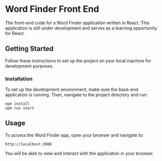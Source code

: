 # Word Finder Front End

The front-end code for a Word Finder application written in React. This application is still under development and serves as a learning opportunity for React.

## Getting Started

Follow these instructions to set up the project on your local machine for development purposes.

### Installation

To set up the development environment, make sure the back-end application is running. Then, navigate to the project directory and run:

```
npm install
npm run start
```

## Usage

To access the Word Finder app, open your browser and navigate to:

```
http://localhost:3000
```
You will be able to view and interact with the application in your browser.



